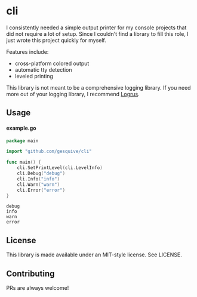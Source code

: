 # cli

I consistently needed a simple output printer for my console projects that did not require a lot of setup. Since I couldn't find a library to fill this role, I just wrote this project quickly for myself.

Features include:
 - cross-platform colored output
 - automatic tty detection
 - leveled printing

This library is not meant to be a comprehensive logging library. If you need more out of your logging library, I recommend [Logrus](https://github.com/Sirupsen/logrus).

## Usage

#### example.go

```go
package main

import "github.com/gesquive/cli"

func main() {
	cli.SetPrintLevel(cli.LevelInfo)
	cli.Debug("debug")
	cli.Info("info")
	cli.Warn("warn")
	cli.Error("error")
}
```

```
debug
info
warn
error
```

## License

This library is made available under an MIT-style license. See LICENSE.

## Contributing

PRs are always welcome!
